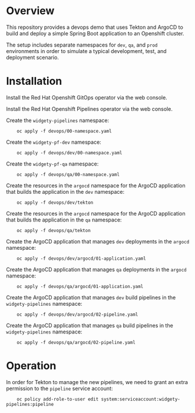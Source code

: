 # Overview

This repository provides a devops demo that uses Tekton and ArgoCD to build and deploy a simple Spring Boot application to an Openshift cluster.

The setup includes separate namespaces for `dev`, `qa`, and `prod` environments in order to simulate a typical development, test, and deployment scenario.

# Installation
Install the Red Hat Openshift GitOps operator via the web console.

Install the Red Hat Openshift Pipelines operator via the web console.

Create the `widgety-pipelines` namespace: 
```
    oc apply -f devops/00-namespace.yaml
```
Create the `widgety-pf-dev` namespace:
```
    oc apply -f devops/dev/00-namespace.yaml
```
Create the `widgety-pf-qa` namespace:
```
    oc apply -f devops/qa/00-namespace.yaml
```
Create the resources in the `argocd` namespace for the ArgoCD application that builds the application in the `dev` namespace:
```
    oc apply -f devops/dev/tekton
```
Create the resources in the `argocd` namespace for the ArgoCD application that builds the application in the `qa` namespace:
```
    oc apply -f devops/qa/tekton
```
Create the ArgoCD application that manages `dev` deployments in the `argocd` namespace:
```
    oc apply -f devops/dev/argocd/01-application.yaml
```
Create the ArgoCD application that manages `qa` deployments in the `argocd` namespace:
```
    oc apply -f devops/qa/argocd/01-application.yaml
```
Create the ArgoCD application that manages `dev` build pipelines in the `widgety-pipelines` namespace:
```
    oc apply -f devops/dev/argocd/02-pipeline.yaml
```
Create the ArgoCD application that manages `qa` build pipelines in the `widgety-pipelines` namespace:
```
    oc apply -f devops/qa/argocd/02-pipeline.yaml
```

# Operation
In order for Tekton to manage the new pipelines, we need to grant an extra permission to the `pipeline` service account:
```
    oc policy add-role-to-user edit system:serviceaccount:widgety-pipelines:pipeline
```


